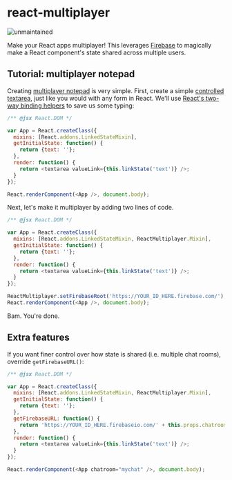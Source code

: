 # react-multiplayer

![unmaintained](http://img.shields.io/badge/status-unmaintained-red.png)

Make your React apps multiplayer! This leverages [Firebase](http://firebase.com) to magically make a React component's state shared across multiple users.

## Tutorial: multiplayer notepad

Creating [multiplayer notepad](http://bash.org/?85514) is very simple. First, create a simple [controlled textarea](http://facebook.github.io/react/docs/forms.html), just like you would with any form in React. We'll use [React's two-way binding helpers](http://facebook.github.io/react/docs/two-way-binding-helpers.html) to save us some typing:

```javascript
/** @jsx React.DOM */

var App = React.createClass({
  mixins: [React.addons.LinkedStateMixin],
  getInitialState: function() {
    return {text: ''};
  },
  render: function() {
    return <textarea valueLink={this.linkState('text')} />;
  }
});

React.renderComponent(<App />, document.body);
```

Next, let's make it multiplayer by adding two lines of code.

```javascript
/** @jsx React.DOM */

var App = React.createClass({
  mixins: [React.addons.LinkedStateMixin, ReactMultiplayer.Mixin],
  getInitialState: function() {
    return {text: ''};
  },
  render: function() {
    return <textarea valueLink={this.linkState('text')} />;
  }
});

ReactMultiplayer.setFirebaseRoot('https://YOUR_ID_HERE.firebase.com/');
React.renderComponent(<App />, document.body);
```

Bam. You're done.

## Extra features

If you want finer control over how state is shared (i.e. multiple chat rooms), override `getFirebaseURL()`:

```javascript
/** @jsx React.DOM */

var App = React.createClass({
  mixins: [React.addons.LinkedStateMixin, ReactMultiplayer.Mixin],
  getInitialState: function() {
    return {text: ''};
  },
  getFirebaseURL: function() {
    return 'https://YOUR_ID_HERE.firebaseio.com/' + this.props.chatroom;
  },
  render: function() {
    return <textarea valueLink={this.linkState('text')} />;
  }
});

React.renderComponent(<App chatroom="mychat" />, document.body);
```
